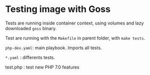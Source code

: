 Testing image with Goss
=======================

Tests are running inside container context, using volumes and lazy downloaded `goss` binary.

Test are running with the `Makefile` in parent folder, with `make tests`.

`php-dev.yaml`: main playbook. Imports all tests.

`*.yaml` : differents tests.

test.php : test new PHP 7.0 features
